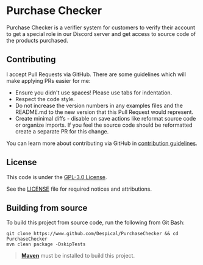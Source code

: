 # Purchase Checker
Purchase Checker is a verifier system for customers to verify their account to get a special
role in our Discord server and get access to source code of the products purchased.

## Contributing
I accept Pull Requests via GitHub. There are some guidelines which will make applying PRs easier for me:
+ Ensure you didn't use spaces! Please use tabs for indentation.
+ Respect the code style.
+ Do not increase the version numbers in any examples files and the README.md to the new version that this Pull Request would represent.
+ Create minimal diffs - disable on save actions like reformat source code or organize imports. If you feel the source code should be reformatted create a separate PR for this change.

You can learn more about contributing via GitHub in [contribution guidelines](../CONTRIBUTING.md).

## License
This code is under the [GPL-3.0 License](http://www.gnu.org/licenses/gpl-3.0.html).

See the [LICENSE](../LICENSE) file for required notices and attributions.

## Building from source
To build this project from source code, run the following from Git Bash:
```
git clone https://www.github.com/Despical/PurchaseChecker && cd PurchaseChecker
mvn clean package -DskipTests
```

> **[Maven](https://maven.apache.org/)** must be installed to build this project.
